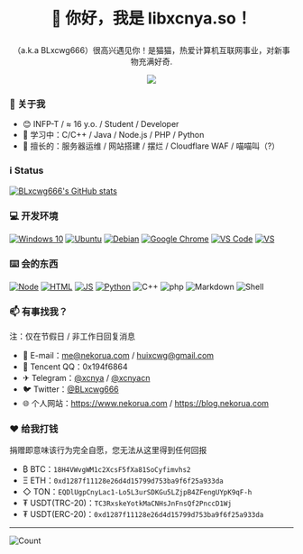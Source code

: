 # <p align="center">👋 你好，我是 libxcnya.so！</p>
<p align="center">（a.k.a BLxcwg666）很高兴遇见你！是猫猫，热爱计算机互联网事业，对新事物充满好奇.<br/></p>
<p align="center"><a href="https://wakatime.com/@018c29a9-6bba-4290-b83c-e1d1582f0233"><img src="https://wakatime.com/badge/user/018c29a9-6bba-4290-b83c-e1d1582f0233.svg"/></a></p>

### 🚀 关于我
- 😊 INFP-T / ≈ 16 y.o. / Student / Developer
- 🌱 学习中：C/C++ / Java / Node.js / PHP / Python
- 🔭 擅长的：服务器运维 / 网站搭建 / 摆烂 / Cloudflare WAF / 喵喵叫（?）

### ℹ️ Status

<a href="https://github.com/anuraghazra/github-readme-stats"><img align="center" src="https://github-readme-stats.vercel.app/api?username=BLxcwg666&show_icons=true" alt="BLxcwg666's GitHub stats" /></a>

### 💻 开发环境
[![Windows 10](https://img.shields.io/badge/Windows_10-165ccc?style=for-the-badge&logo=windows-10&logoColor=white)](https://zh.wikipedia.org/wiki/Windows_10)
[![Ubuntu](https://img.shields.io/badge/Ubuntu_20.04-cc4116?style=for-the-badge&logo=ubuntu&logoColor=white)](https://ubuntu.com)
[![Debian](https://img.shields.io/badge/Debian_12-c70137?style=for-the-badge&logo=debian&logoColor=white)](https://debian.org)
[![Google Chrome](https://img.shields.io/badge/Google_Chrome-e74033?style=for-the-badge&logo=Google-Chrome&logoColor=white)](https://chrome.google.com)
[![VS Code](https://img.shields.io/badge/Visual_Studio_Code-0078D4?style=for-the-badge&logo=visual%20studio%20code&logoColor=white)](https://code.visualstudio.com)
[![VS](https://img.shields.io/badge/Vistual_Studio-9745de.svg?&style=for-the-badge&logo=visual-studio&logoColor=white)](https://visualstudio.microsoft.com/zh-hans/)


### ⌨️ 会的东西
[![Node](https://img.shields.io/badge/Node.JS-3c823b?&style=for-the-badge&logo=node.js&logoColor=white)](https://nodejs.org)
[![HTML](https://img.shields.io/badge/HTML-dd4b25?&style=for-the-badge&logo=html5&logoColor=white)](https://developer.mozilla.org/en-US/docs/Web/HTML)
[![JS](https://img.shields.io/badge/JavaScript-efd81d?&style=for-the-badge&logo=javascript&logoColor=white)](https://developer.mozilla.org/en-US/docs/Web/JavaScript)
[![Python](https://img.shields.io/badge/Python-3776AB?style=for-the-badge&logo=python&logoColor=white)](https://python.org)
![C++](https://img.shields.io/badge/C%2B%2B-00599C?style=for-the-badge&logo=c%2B%2B&logoColor=white)
![php](https://img.shields.io/badge/php-4d588e?style=for-the-badge&logo=php&logoColor=white)
![Markdown](https://img.shields.io/badge/Markdown-000000?style=for-the-badge&logo=markdown&logoColor=white)
![Shell](https://img.shields.io/badge/Shell_Script-121011?style=for-the-badge&logo=gnu-bash&logoColor=white)

### 📫 有事找我？

注：仅在节假日 / 非工作日回复消息
- 📧 E-mail：me@nekorua.com / huixcwg@gmail.com
- 🐧 Tencent QQ：0x194f6864
- ✈ Telegram：<a href="https://t.me/xcnya">@xcnya</a> / <a href="https://t.me/xcnyacn">@xcnyacn</a>
- 🐦 Twitter：<a href="https://twitter.com/BLxcwg666">@BLxcwg666</a>
- 🌐 个人网站：https://www.nekorua.com / https://blog.nekorua.com

### ❤️ 给我打钱
捐赠即意味该行为完全自愿，您无法从这里得到任何回报  

- ₿ BTC：`18H4VWvgWM1c2XcsF5fXa81SoCyfimvhs2`
- Ξ ETH：`0xd1287f11128e26d4d15799d753ba9f6f25a933da`
- ◇ TON：`EQDlUgpCnyLac1-Lo5L3urSDKGu5LZjpB4ZFengUYpK9qF-h`
- ₮ USDT(TRC-20)：`TC3RxskeYotkMaCNHsJnFnsQf2PnccD1Wj`
- ₮ USDT(ERC-20)：`0xd1287f11128e26d4d15799d753ba9f6f25a933da`

-----
![Count](https://count.getloli.com/get/@BLxcwg666?theme=moebooru)
